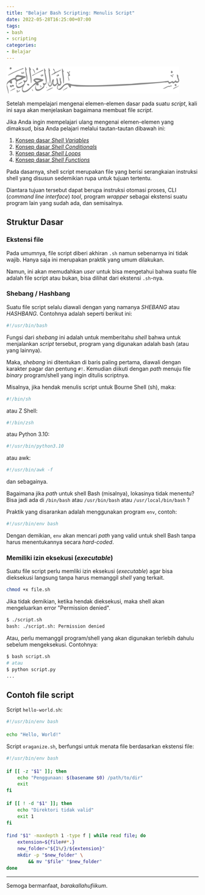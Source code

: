 ```yaml
---
title: "Belajar Bash Scripting: Menulis Script"
date: 2022-05-28T16:25:00+07:00
tags:
- bash
- scripting
categories:
- Belajar
---
```


![Bismillah](/images/bismillah-2.png#center)

Setelah mempelajari mengenai elemen-elemen dasar pada suatu _script_, kali ini saya akan menjelaskan bagaimana membuat file _script_.

Jika Anda ingin mempelajari ulang mengenai elemen-elemen yang dimaksud, bisa Anda pelajari melalui tautan-tautan dibawah ini:

1. [Konsep dasar _Shell Variables_](https://blog.annahri.com/posts/belajar-bash-scripting-variabel/)
1. [Konsep dasar _Shell Conditionals_](https://blog.annahri.com/posts/belajar-bash-scripting-conditional/)
1. [Konsep dasar _Shell Loops_](https://blog.annahri.com/posts/belajar-bash-scripting-loop/)
1. [Konsep dasar _Shell Functions_](https://blog.annahri.com/posts/belajar-bash-scripting-functions/)

Pada dasarnya, shell script merupakan file yang berisi serangkaian instruksi shell yang disusun sedemikian rupa untuk tujuan tertentu. 

Diantara tujuan tersebut dapat berupa instruksi otomasi proses, CLI (_command line interface_) _tool_, program _wrapper_ sebagai ekstensi suatu program lain yang sudah ada, dan semisalnya.

## Struktur Dasar

### Ekstensi file

Pada umumnya, file script diberi akhiran `.sh` namun sebenarnya ini tidak wajib. Hanya saja ini merupakan praktik yang umum dilakukan.

Namun, ini akan memudahkan _user_ untuk bisa mengetahui bahwa suatu file adalah file script atau bukan, bisa dilihat dari ekstensi `.sh`-nya.

### Shebang / Hashbang

Suatu file script selalu diawali dengan yang namanya _SHEBANG_ atau _HASHBANG_. Contohnya adalah seperti berikut ini:

```bash
#!/usr/bin/bash
```

Fungsi dari _shebang_ ini adalah untuk memberitahu _shell_ bahwa untuk menjalankan _script_ tersebut, program yang digunakan adalah bash (atau yang lainnya).

Maka, _shebang_ ini ditentukan di baris paling pertama, diawali dengan karakter pagar dan pentung `#!`. Kemudian diikuti dengan _path_ menuju file _binary_ program/shell yang ingin ditulis scriptnya.

Misalnya, jika hendak menulis script untuk Bourne Shell (sh), maka:

```sh
#!/bin/sh
```

atau Z Shell:

```zsh
#!/bin/zsh
```

atau Python 3.10:

```python
#!/usr/bin/python3.10
```

atau awk:

```awk
#!/usr/bin/awk -f
```

dan sebagainya.

Bagaimana jika _path_ untuk shell Bash (misalnya), lokasinya tidak menentu? Bisa jadi ada di `/bin/bash` atau `/usr/bin/bash` atau `/usr/local/bin/bash` ?

Praktik yang disarankan adalah menggunakan program `env`, contoh:

```bash
#!/usr/bin/env bash
```

Dengan demikian, `env` akan mencari _path_ yang valid untuk shell Bash tanpa harus menentukannya secara _hard-coded_.

### Memiliki izin eksekusi (_executable_)

Suatu file script perlu memliki izin eksekusi (_executable_) agar bisa dieksekusi langsung tanpa harus memanggil _shell_ yang terkait.

``` bash
chmod +x file.sh
```

Jika tidak demikian, ketika hendak dieksekusi, maka shell akan mengeluarkan error "Permission denied".

```bash
$ ./script.sh
bash: ./script.sh: Permission denied
```

Atau, perlu memanggil program/shell yang akan digunakan terlebih dahulu sebelum mengeksekusi. Contohnya:

```bash
$ bash script.sh
# atau
$ python script.py
...
```

## Contoh file script

Script `hello-world.sh`:

```bash
#!/usr/bin/env bash

echo "Hello, World!"
```

Script `oraganize.sh`, berfungsi untuk menata file berdasarkan ekstensi file:
```bash
#!/usr/bin/env bash

if [[ -z "$1" ]]; then
    echo "Penggunaan: $(basename $0) /path/to/dir"
    exit
fi

if [[ ! -d "$1" ]]; then
    echo "Direktori tidak valid"
    exit 1
fi

find "$1" -maxdepth 1 -type f | while read file; do
    extension=${file##*.}
    new_folder="${1%/}/${extension}"
    mkdir -p "$new_folder" \
        && mv "$file" "$new_folder"
done
```

---

Semoga bermanfaat, _barakallahufiikum_.